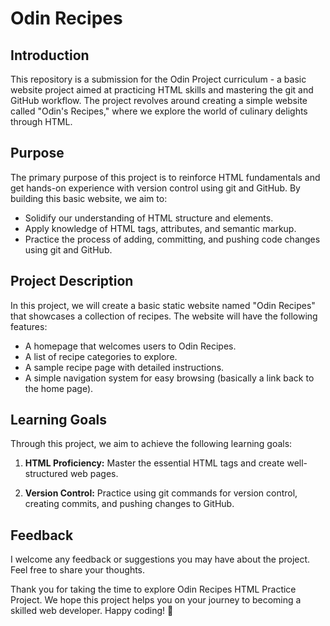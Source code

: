 # Odin Recipes

## Introduction

This repository is a submission for the Odin Project curriculum - a basic website project aimed at practicing HTML skills and mastering the git and GitHub workflow. The project revolves around creating a simple website called "Odin's Recipes," where we explore the world of culinary delights through HTML.

## Purpose

The primary purpose of this project is to reinforce HTML fundamentals and get hands-on experience with version control using git and GitHub. By building this basic website, we aim to:

- Solidify our understanding of HTML structure and elements.
- Apply knowledge of HTML tags, attributes, and semantic markup.
- Practice the process of adding, committing, and pushing code changes using git and GitHub.

## Project Description

In this project, we will create a basic static website named "Odin Recipes" that showcases a collection of recipes. The website will have the following features:

- A homepage that welcomes users to Odin Recipes.
- A list of recipe categories to explore.
- A sample recipe page with detailed instructions.
- A simple navigation system for easy browsing (basically a link back to the home page).

## Learning Goals

Through this project, we aim to achieve the following learning goals:

1. **HTML Proficiency:** Master the essential HTML tags and create well-structured web pages.

2. **Version Control:** Practice using git commands for version control, creating commits, and pushing changes to GitHub.


## Feedback

I welcome any feedback or suggestions you may have about the project. Feel free to share your thoughts.

Thank you for taking the time to explore Odin Recipes HTML Practice Project. We hope this project helps you on your journey to becoming a skilled web developer. Happy coding! 🚀